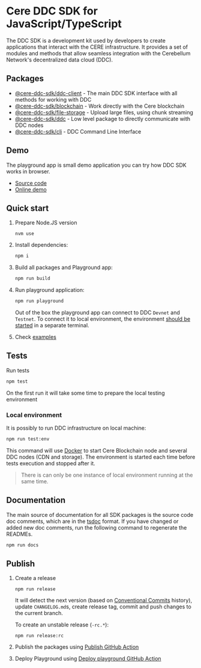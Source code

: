 # Cere DDC SDK for JavaScript/TypeScript

The DDC SDK is a development kit used by developers to create applications that interact with the CERE infrastructure. It provides a set of modules and methods that allow seamless integration with the Cerebellum Network's decentralized data cloud (DDC).

## Packages

- [@cere-ddc-sdk/ddc-client](packages/ddc-client/README.md) - The main DDC SDK interface with all methods for working with DDC
- [@cere-ddc-sdk/blockchain](packages/blockchain/README.md) - Work directly with the Cere blockchain
- [@cere-ddc-sdk/file-storage](packages/file-storage/README.md) - Upload large files, using chunk streaming
- [@cere-ddc-sdk/ddc](packages/ddc/README.md) - Low level package to directly communicate with DDC nodes
- [@cere-ddc-sdk/cli](packages/cli/README.md) - DDC Command Line Interface
## Demo

The playground app is small demo application you can try how DDC SDK works in browser.

- [Source code](playground)
- [Online demo](https://cerebellum-network.github.io/cere-ddc-sdk-js/)

## Quick start

1. Prepare Node.JS version

   ```
   nvm use
   ```

2. Install dependencies:

   ```bash
   npm i
   ```

3. Build all packages and Playground app:

   ```bash
   npm run build
   ```

4. Run playground application:

   ```bash
   npm run playground
   ```
   Out of the box the playground app can connect to DDC `Devnet` and `Testnet`. To connect it to local environment, the environment [should be started](#local-environment) in a separate terminal.

5. Check [examples](/examples)

## Tests

Run tests

```bash
npm test
```

On the first run it will take some time to prepare the local testing environment

### Local environment

It is possibly to run DDC infrastructure on local machine:
```bash
npm run test:env
```

This command will use [Docker](https://www.docker.com/) to start Cere Blockchain node and several DDC nodes (CDN and storage). The environment is started each time before tests execution and stopped after it.

> There is can only be one instance of local environment running at the same time.

## Documentation

The main source of documentation for all SDK packages is the source code doc comments, which are in the [tsdoc](https://tsdoc.org/) format. If you have changed or added new doc comments, run the following command to regenerate the READMEs.

```bash
npm run docs
```

## Publish

1. Create a release

   ```
   npm run release
   ```
   It will detect the next version (based on [Conventional Commits](https://www.conventionalcommits.org/) history), update `CHANGELOG.md`s, create release tag, commit and push changes to the current branch.

   To create an unstable release (`-rc.*`):
   ```
   npm run release:rc
   ```

2. Publish the packages using [Publish GitHub Action](https://github.com/Cerebellum-Network/cere-ddc-sdk-js/actions/workflows/publish.yaml)

3. Deploy Playground using [Deploy playground GitHub Action](https://github.com/Cerebellum-Network/cere-ddc-sdk-js/actions/workflows/playground.yaml)
